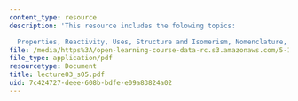 ```yaml
---
content_type: resource
description: 'This resource includes the folowing topics:

  Properties, Reactivity, Uses, Structure and Isomerism, Nomenclature, and Stereochemistry.'
file: /media/https%3A/open-learning-course-data-rc.s3.amazonaws.com/5-12-organic-chemistry-i-spring-2005/7c424727deee608bbdfee09a83824a02_lecture03_s05.pdf
file_type: application/pdf
resourcetype: Document
title: lecture03_s05.pdf
uid: 7c424727-deee-608b-bdfe-e09a83824a02
---
```

